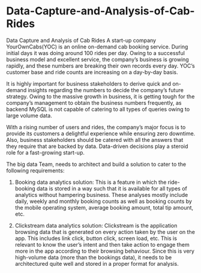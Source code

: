 # Data-Capture-and-Analysis-of-Cab-Rides
Data Capture and Analysis of Cab Rides 
A start-up company YourOwnCabs(YOC) is an online on-demand cab booking service. During initial days it was doing around 100 rides per day. Owing to a successful business model and excellent service, the company’s business is growing rapidly, and these numbers are breaking their own records every day. YOC’s customer base and ride counts are increasing on a day-by-day basis. 

It is highly important for business stakeholders to derive quick and on-demand insights regarding the numbers to decide the company’s future strategy. Owing to the massive growth in business, it is getting tough for the company’s management to obtain the business numbers frequently, as backend MySQL is not capable of catering to all types of queries owing to large volume data. 

With a rising number of users and rides, the company’s major focus is to provide its customers a delightful experience while ensuring zero downtime. Also, business stakeholders should be catered with all the answers that they require that are backed by data. Data-driven decisions play a steroid role for a fast-growing start-up.

The big data Team, needs to architect and build a solution to cater to the following requirements:

  1) Booking data analytics solution: This is a feature in which the ride-booking data is stored in a way such that it is available for all types of analytics without hampering business. These analyses mostly include daily, weekly and monthly booking counts as well as booking counts by the mobile operating system, average booking amount, total tip amount, etc.

  2) Clickstream data analytics solution: Clickstream is the application browsing data that is generated on every action taken by the user on the app. This includes link click, button click, screen load, etc. This is relevant to know the user’s intent and then take action to engage them more in the app according to their browsing behaviour. Since this is very high-volume data (more than the bookings data), it needs to be architectured quite well and stored in a proper format for analysis.

